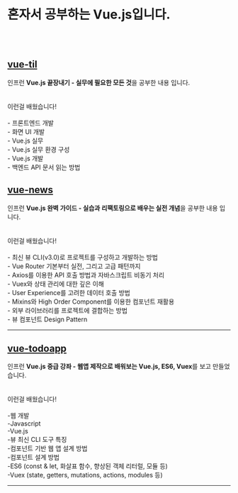 <h1>혼자서 공부하는 Vue.js입니다.</h1><br><br>

<h2><a href="https://github.com/LEEYOSEPH/Vue-Study/tree/master/vue-til/vue-til">vue-til</a></h2>
<span>인프런 <strong>Vue.js 끝장내기 - 실무에 필요한 모든 것</strong>을 공부한 내용 입니다. </span><br><br><br>
<span>이런걸 배웠습니다!</span><br>
<span>
    <br>
     - 프론트엔드 개발<br>
     - 화면 UI 개발<br>
     - Vue.js 실무<br>
     - Vue.js 실무 환경 구성<br>
     - Vue.js 개발<br>
     - 백엔드 API 문서 읽는 방법<br>
</span>
<h2><a href="https://github.com/LEEYOSEPH/Vue-Study/tree/master/vue-news">vue-news</a></h2>
<span>인프런 <strong>Vue.js 완벽 가이드 - 실습과 리팩토링으로 배우는 실전 개념</strong>을 공부한 내용 입니다. </span><br><br><br>
<span>이런걸 배웠습니다!</span><br>
<span>
    <br>
     - 최신 뷰 CLI(v3.0)로 프로젝트를 구성하고 개발하는 방법<br>
     - Vue Router 기본부터 실전, 그리고 고급 패턴까지<br>
     - Axios를 이용한 API 호출 방법과 자바스크립트 비동기 처리<br>
     - Vuex와 상태 관리에 대한 깊은 이해<br>
     - User Experience를 고려한 데이터 호출 방법<br>
     - Mixins와 High Order Component를 이용한 컴포넌트 재활용<br>
     - 외부 라이브러리를 프로젝트에 결합하는 방법<br>
     - 뷰 컴포넌트 Design Pattern<br>
</span>
<hr>
<h2><a href="https://github.com/LEEYOSEPH/Vue-Study/tree/master/vue-todoapp">vue-todoapp</a></h2>
<span>인프런 <strong>Vue.js 중급 강좌 - 웹앱 제작으로 배워보는 Vue.js, ES6, Vuex</strong>를 보고 만들었습니다. </span><br><br><br>
<span>이런걸 배웠습니다!</span><br>
<span>
    <br>
     -웹 개발<br>
     -Javascript<br>
     -Vue.js<br>
     -뷰 최신 CLI 도구 특징<br>
     -컴포넌트 기반 웹 앱 설계 방법<br>
     -컴포넌트 설계 방법<br>
     -ES6 (const & let, 화살표 함수, 향상된 객체 리터럴, 모듈 등)<br>
     -Vuex (state, getters, mutations, actions, modules 등)<br>
</span>
<hr>
